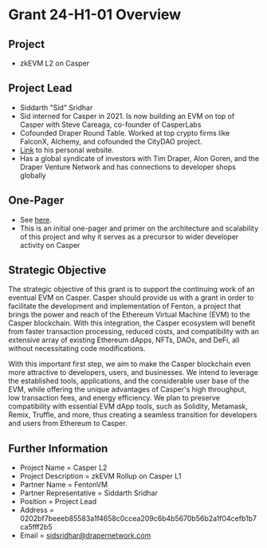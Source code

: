 # Grant 24-H1-01 Overview

## Project

* zkEVM L2 on Casper

## Project Lead

* Siddarth "Sid" Sridhar
* Sid interned for Casper in 2021. Is now building an EVM on top of Casper with Steve Careaga, co-founder of CasperLabs
* Cofounded Draper Round Table. Worked at top crypto firms like FalconX, Alchemy, and cofounded the CityDAO project.
* [Link](https://sidsridhar.com/) to his personal website.
* Has a global syndicate of investors with Tim Draper, Alon Goren, and the Draper Venture Network and has connections to developer shops globally

## One-Pager

* See [here](https://docs.google.com/document/d/1pWpO-ttpH8MBrZH-dZ4NszHFJpyat0sv8oxgJDXf7m4/edit).
* This is an initial one-pager and primer on the architecture and scalability of this project and why it serves as a precursor to wider developer activity on Casper


## Strategic Objective

The strategic objective of this grant is to support the continuing work of an eventual EVM on Casper.  Casper should provide us with a grant in order to facilitate the development and implementation of Fenton, a project that brings the power and reach of the Ethereum Virtual Machine (EVM) to the Casper blockchain. With this integration, the Casper ecosystem will benefit from faster transaction processing, reduced costs, and compatibility with an extensive array of existing Ethereum dApps, NFTs, DAOs, and DeFi, all without necessitating code modifications.

With this important first step, we aim to make the Casper blockchain even more attractive to developers, users, and businesses. We intend to leverage the established tools, applications, and the considerable user base of the EVM, while offering the unique advantages of Casper's high throughput, low transaction fees, and energy efficiency. We plan to preserve compatibility with essential EVM dApp tools, such as Solidity, Metamask, Remix, Truffle, and more, thus creating a seamless transition for developers and users from Ethereum to Casper.

## Further Information

* Project Name = Casper L2
* Project Description = zkEVM Rollup on Casper L1
* Partner Name = FentonVM
* Partner Representative = Siddarth Sridhar
* Position = Project Lead
* Address = 0202bf7beeeb85583a1f4658c0ccea209c6b4b5670b56b2a1f04cefb1b7ca5fff2b5
* Email = sidsridhar@drapernetwork.com
